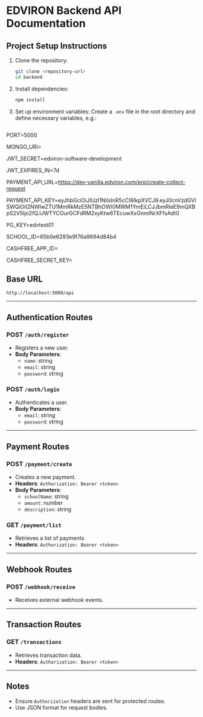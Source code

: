 # EDVIRON Backend API Documentation

## Project Setup Instructions

1. Clone the repository:
    ```bash
    git clone <repository-url>
    cd backend
    ```

2. Install dependencies:
    ```bash
    npm install
    ```

3. Set up environment variables:
    Create a `.env` file in the root directory and define necessary variables, e.g.:
    ```env
    
PORT=5000

MONGO_URI=<your-mongodb-url>

JWT_SECRET=edviron-software-development

JWT_EXPIRES_IN=7d

PAYMENT_API_URL=https://dev-vanilla.edviron.com/erp/create-collect-request

PAYMENT_API_KEY=eyJhbGciOiJIUzI1NiIsInR5cCI6IkpXVCJ9.eyJ0cnVzdGVlSWQiOiI2NWIwZTU1MmRkMzE5NTBhOWI0MWM1YmEiLCJJbmRleE9mQXBpS2V5Ijo2fQ.IJWTYCOurGCFdRM2xyKtw6TEcuwXxGnmINrXFfsAdt0

PG_KEY=edvtest01

SCHOOL_ID=65b0e6293e9f76a9694d84b4

CASHFREE_APP_ID=<your-cashfree-app-id>

CASHFREE_SECRET_KEY=<your-cashfree-secret-key>


## Base URL
```
http://localhost:5000/api
```

---

## Authentication Routes

### POST `/auth/register`
- Registers a new user.
- **Body Parameters**:
    - `name`: string
    - `email`: string
    - `password`: string

### POST `/auth/login`
- Authenticates a user.
- **Body Parameters**:
    - `email`: string
    - `password`: string

---

## Payment Routes

### POST `/payment/create`
- Creates a new payment.
- **Headers**: `Authorization: Bearer <token>`
- **Body Parameters**:
    - `schoolName`: string
    - `amount`: number
    - `description`: string

### GET `/payment/list`
- Retrieves a list of payments.
- **Headers**: `Authorization: Bearer <token>`

---

## Webhook Routes

### POST `/webhook/receive`
- Receives external webhook events.

---

## Transaction Routes

### GET `/transactions`
- Retrieves transaction data.
- **Headers**: `Authorization: Bearer <token>`

---

## Notes
- Ensure `Authorization` headers are sent for protected routes.
- Use JSON format for request bodies.
